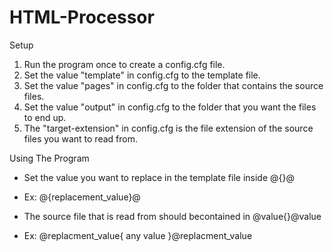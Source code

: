 # HTML-Processor

Setup
1. Run the program once to create a config.cfg file.
2. Set the value "template" in config.cfg to the template file.
3. Set the value "pages" in config.cfg to the folder that contains the source files.
4. Set the value "output" in config.cfg to the folder that you want the files to end up.
5. The "target-extension" in config.cfg is the file extension of the source files you want to read from. 

Using The Program
- Set the value you want to replace in the template file inside @{}@
* Ex: @{replacement_value}@
- The source file that is read from should becontained in @value{}@value
* Ex: @replacment_value{ any value }@replacment_value
